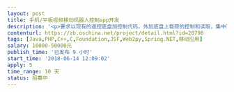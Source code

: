 ```yaml
---                
layout: post       
title: 手机/平板视频移动机器人控制app开发           
description: '<p>要求以现有的遥控底盘加控制代码，外加底盘上载荷的控制和读取，集中到一个APP里的开发任务。</p><p>具体要求如下：</p><p>电池容量 10AH   </p><p>电源功率 60W   </p><p>额外负载 5kg   </p><p>越障极限 15度坡度爬行   </p><p>底盘布局 履带   </p><p>宽度尺寸 30cm   </p><p>长度尺寸 28cm  </p><p>续航距离 10km  </p><p>双光热像仪 RLIP DUO R</p><p>温湿度采集传感器 USE接口 支持linux  </p><p>APP：安卓；远程图传；遥控；采集信息显示；电量显示；速度控制   </p>'     
contenturl: https://zb.oschina.net/project/detail.html?id=20798      
tags: [Java,PHP,C++,C,Foundation,JSF,Web2py,Spring.NET,移动应用]            
salary: 10000-50000元          
publish_time: '已发布 9 小时'         
start_time: '2018-06-14 12:09:02'           
apply: 5                   
time_range: 10 天              
status: 招募中                  
---                 
```

